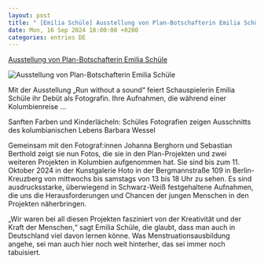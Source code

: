 ```yaml
---
layout: post
title: " [Emilia Schüle] Ausstellung von Plan-Botschafterin Emilia Schüle"
date: Mon, 16 Sep 2024 18:00:00 +0200
categories: entries DE
---
```

[Ausstellung von Plan-Botschafterin Emilia Schüle](https://www.plan.de/magazin/artikel/aktuelles/ausstellung-von-plan-botschafterin-emilia-schuele.html)

![Ausstellung von Plan-Botschafterin Emilia Schüle](https://www.plan.de/fileadmin/_processed_/5/8/csm_Ausstellung-Eroeffnung-Foto-Plan-International-Emilie-Schuele-Opening_2_753b0a4cd4.jpg)

Mit der Ausstellung „Run without a sound“ feiert Schauspielerin Emilia Schüle ihr Debüt als Fotografin. Ihre Aufnahmen, die während einer Kolumbienreise ...

Sanften Farben und Kinderlächeln: Schüles Fotografien zeigen Ausschnitts des kolumbianischen Lebens Barbara Wessel

Gemeinsam mit den Fotograf:innen Johanna Berghorn und Sebastian Berthold zeigt sie nun Fotos, die sie in den Plan-Projekten und zwei weiteren Projekten in Kolumbien aufgenommen hat. Sie sind bis zum 11. Oktober 2024 in der Kunstgalerie Hoto in der Bergmannstraße 109 in Berlin-Kreuzberg von mittwochs bis samstags von 13 bis 18 Uhr zu sehen. Es sind ausdrucksstarke, überwiegend in Schwarz-Weiß festgehaltene Aufnahmen, die uns die Herausforderungen und Chancen der jungen Menschen in den Projekten näherbringen.

„Wir waren bei all diesen Projekten fasziniert von der Kreativität und der Kraft der Menschen,“ sagt Emilia Schüle, die glaubt, dass man auch in Deutschland viel davon lernen könne. Was Menstruationsausbildung angehe, sei man auch hier noch weit hinterher, das sei immer noch tabuisiert.

